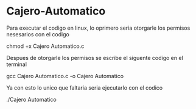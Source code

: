 # Cajero-Automatico
Para executar el codigo en linux, lo oprimero seria otorgarle los permisos nesesarios con el codigo 

chmod +x Cajero Automatico.c

Despues de otorgarle los permisos se escribe el siguente codigo en el terminal 

gcc Cajero Automatico.c -o Cajero Automatico 

Ya con esto lo unico que faltaria seria ejecutarlo con el codico 

./Cajero Automatico
